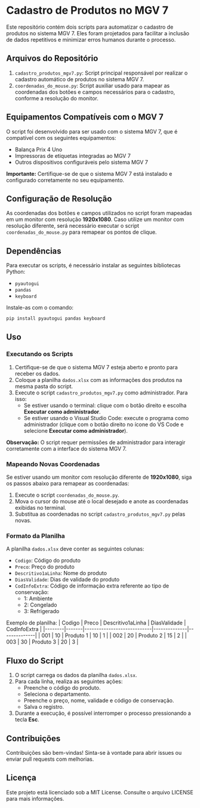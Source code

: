 # Cadastro de Produtos no MGV 7

Este repositório contém dois scripts para automatizar o cadastro de produtos no sistema MGV 7. Eles foram projetados para facilitar a inclusão de dados repetitivos e minimizar erros humanos durante o processo.

## Arquivos do Repositório

1. `cadastro_produtos_mgv7.py`: Script principal responsável por realizar o cadastro automático de produtos no sistema MGV 7.
2. `coordenadas_do_mouse.py`: Script auxiliar usado para mapear as coordenadas dos botões e campos necessários para o cadastro, conforme a resolução do monitor.

## Equipamentos Compatíveis com o MGV 7

O script foi desenvolvido para ser usado com o sistema MGV 7, que é compatível com os seguintes equipamentos:

- Balança Prix 4 Uno
- Impressoras de etiquetas integradas ao MGV 7
- Outros dispositivos configuráveis pelo sistema MGV 7

**Importante:** Certifique-se de que o sistema MGV 7 está instalado e configurado corretamente no seu equipamento.

## Configuração de Resolução

As coordenadas dos botões e campos utilizados no script foram mapeadas em um monitor com resolução **1920x1080**. Caso utilize um monitor com resolução diferente, será necessário executar o script `coordenadas_do_mouse.py` para remapear os pontos de clique.

## Dependências

Para executar os scripts, é necessário instalar as seguintes bibliotecas Python:

- `pyautogui`
- `pandas`
- `keyboard`

Instale-as com o comando:

```bash
pip install pyautogui pandas keyboard
```

## Uso

### Executando os Scripts

1. Certifique-se de que o sistema MGV 7 esteja aberto e pronto para receber os dados.
2. Coloque a planilha `dados.xlsx` com as informações dos produtos na mesma pasta do script.
3. Execute o script `cadastro_produtos_mgv7.py` como administrador. Para isso:
   - Se estiver usando o terminal: clique com o botão direito e escolha **Executar como administrador**.
   - Se estiver usando o Visual Studio Code: execute o programa como administrador (clique com o botão direito no ícone do VS Code e selecione **Executar como administrador**).

**Observação:** O script requer permissões de administrador para interagir corretamente com a interface do sistema MGV 7.

### Mapeando Novas Coordenadas

Se estiver usando um monitor com resolução diferente de **1920x1080**, siga os passos abaixo para remapear as coordenadas:

1. Execute o script `coordenadas_do_mouse.py`.
2. Mova o cursor do mouse até o local desejado e anote as coordenadas exibidas no terminal.
3. Substitua as coordenadas no script `cadastro_produtos_mgv7.py` pelas novas.

### Formato da Planilha

A planilha `dados.xlsx` deve conter as seguintes colunas:

- `Codigo`: Código do produto
- `Preco`: Preço do produto
- `Descritivo1aLinha`: Nome do produto
- `DiasValidade`: Dias de validade do produto
- `CodInfoExtra`: Código de informação extra referente ao tipo de conservação:
  - 1: Ambiente
  - 2: Congelado
  - 3: Refrigerado

Exemplo de planilha:
| Codigo | Preco | Descritivo1aLinha | DiasValidade | CodInfoExtra |
|--------|-------|----------------------------|--------------|--------------|
| 001 | 10 | Produto 1 | 10 | 1 |
| 002 | 20 | Produto 2 | 15 | 2 |
| 003 | 30 | Produto 3 | 20 | 3 |

## Fluxo do Script

1. O script carrega os dados da planilha `dados.xlsx`.
2. Para cada linha, realiza as seguintes ações:
   - Preenche o código do produto.
   - Seleciona o departamento.
   - Preenche o preço, nome, validade e código de conservação.
   - Salva o registro.
3. Durante a execução, é possível interromper o processo pressionando a tecla **Esc**.

## Contribuições

Contribuições são bem-vindas! Sinta-se à vontade para abrir issues ou enviar pull requests com melhorias.

## Licença

Este projeto está licenciado sob a MIT License. Consulte o arquivo LICENSE para mais informações.
